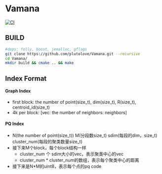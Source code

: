 # Vamana
[![CI](https://github.com/plutolove/Vamana/actions/workflows/cmake.yml/badge.svg)](https://github.com/plutolove/Vamana/actions/workflows/cmake.yml)
## BUILD
```bash
#deps: folly, boost, jemalloc, gflags
git clone https://github.com/plutolove/Vamana.git --recursive 
cd Vamana/
mkdir build && cmake .. && make
```
## Index Format
#### Graph Index  
* first block: the number of point(size_t), dim(size_t), R(size_t), centroid_id(size_t)
* 4k per block: [vec: the number of neighbors: neighbors]

#### PQ Index  
* N(the number of point(size_t)) M(分段数size_t) sdim(每段的dim，size_t) cluster_num(每段的聚类数量size_t)
* 接下来M个block，每个block结构一样
  * cluster_num 个 sdim大小的vec，表示聚类中心的vec
  * cluster_num * cluster_num的数组，表示每个聚类中心的距离
* 接下来是N*M的uint8，表示每个点的pq code